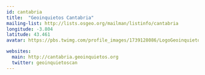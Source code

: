 ```yaml
---
id: cantabria
title:  "Geoinquietos Cantabria"
mailing-list: http://lists.osgeo.org/mailman/listinfo/cantabria
longitude: -3.804
latitude: 43.461
avatar: https://pbs.twimg.com/profile_images/1739128086/LogoGeoinquietosCantabria.png

websites:
  main: http://cantabria.geoinquietos.org
  twitter: geoinquietoscan
---
```

